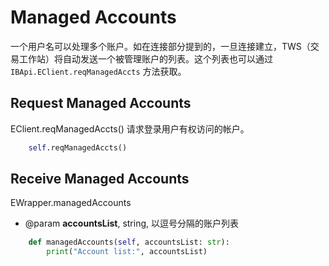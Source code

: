 # Managed Accounts


一个用户名可以处理多个账户。如在连接部分提到的，一旦连接建立，TWS（交易工作站）将自动发送一个被管理账户的列表。这个列表也可以通过 `IBApi.EClient.reqManagedAccts` 方法获取。

## Request Managed Accounts

EClient.reqManagedAccts()
请求登录用户有权访问的帐户。

```python
    self.reqManagedAccts()
```

## Receive Managed Accounts

EWrapper.managedAccounts 
* @param **accountsList**, string, 以逗号分隔的账户列表

```python
    def managedAccounts(self, accountsList: str):
        print("Account list:", accountsList)
```
